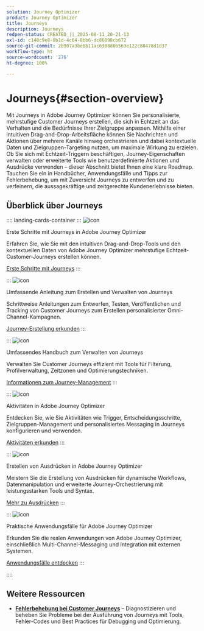 ```yaml
---
solution: Journey Optimizer
product: Journey Optimizer
title: Journeys
description: Journeys
redpen-status: CREATED_||_2025-08-11_20-21-13
exl-id: c148c9e8-8b1d-4c64-8bb6-dc86898cb672
source-git-commit: 2b907a3be8b11ac6308d0b563e122c88478d1d37
workflow-type: ht
source-wordcount: '276'
ht-degree: 100%

---
```


# Journeys{#section-overview}

Mit Journeys in Adobe Journey Optimizer können Sie personalisierte, mehrstufige Customer Journeys erstellen, die sich in Echtzeit an das Verhalten und die Bedürfnisse Ihrer Zielgruppe anpassen. Mithilfe einer intuitiven Drag-and-Drop-Arbeitsfläche können Sie Nachrichten und Aktionen über mehrere Kanäle hinweg orchestrieren und dabei kontextuelle Daten und Zielgruppen-Targeting nutzen, um maximale Wirkung zu erzielen. Ob Sie sich mit Echtzeit-Triggern beschäftigen, Journey-Eigenschaften verwalten oder erweiterte Tools wie benutzerdefinierte Aktionen und Ausdrücke verwenden – dieser Abschnitt bietet Ihnen eine klare Roadmap. Tauchen Sie ein in Handbücher, Anwendungsfälle und Tipps zur Fehlerbehebung, um mit Zuversicht Journeys zu entwerfen und zu verfeinern, die aussagekräftige und zeitgerechte Kundenerlebnisse bieten.

## Überblick über Journeys

:::: landing-cards-container
:::
![icon](https://cdn.experienceleague.adobe.com/icons/circle-play.svg)

Erste Schritte mit Journeys in Adobe Journey Optimizer

Erfahren Sie, wie Sie mit den intuitiven Drag-and-Drop-Tools und den kontextuellen Daten von Adobe Journey Optimizer mehrstufige Echtzeit-Customer-Journeys erstellen können.

[Erste Schritte mit Journeys](../using/building-journeys/journey.md)
:::

:::
![icon](https://cdn.experienceleague.adobe.com/icons/list-check.svg)

Umfassende Anleitung zum Erstellen und Verwalten von Journeys

Schrittweise Anleitungen zum Entwerfen, Testen, Veröffentlichen und Tracking von Customer Journeys zum Erstellen personalisierter Omni-Channel-Kampagnen.

[Journey-Erstellung erkunden](create-journey-landing-page.md)
:::

:::
![icon](https://cdn.experienceleague.adobe.com/icons/gear.svg)

Umfassendes Handbuch zum Verwalten von Journeys

Verwalten Sie Customer Journeys effizient mit Tools für Filterung, Profilverwaltung, Zeitzonen und Optimierungstechniken.

[Informationen zum Journey-Management](manage-journey-landing-page.md)
:::

:::
![icon](https://cdn.experienceleague.adobe.com/icons/puzzle-piece.svg)

Aktivitäten in Adobe Journey Optimizer

Entdecken Sie, wie Sie Aktivitäten wie Trigger, Entscheidungsschritte, Zielgruppen-Management und personalisiertes Messaging in Journeys konfigurieren und verwenden.

[Aktivitäten erkunden](about-journey-building-landing-page.md)
:::

:::
![icon](https://cdn.experienceleague.adobe.com/icons/code-branch.svg)

Erstellen von Ausdrücken in Adobe Journey Optimizer

Meistern Sie die Erstellung von Ausdrücken für dynamische Workflows, Datenmanipulation und erweiterte Journey-Orchestrierung mit leistungsstarken Tools und Syntax.

[Mehr zu Ausdrücken](building-advanced-conditions-journeys-landing-page.md)
:::

:::
![icon](https://cdn.experienceleague.adobe.com/icons/bullseye.svg)

Praktische Anwendungsfälle für Adobe Journey Optimizer

Erkunden Sie die realen Anwendungen von Adobe Journey Optimizer, einschließlich Multi-Channel-Messaging und Integration mit externen Systemen.

[Anwendungsfälle entdecken](journey-use-cases-landing-page.md)
:::

::::


## Weitere Ressourcen

- **[Fehlerbehebung bei Customer Journeys](troubleshoot-journey-landing-page.md)** – Diagnostizieren und beheben Sie Probleme bei der Ausführung von Journeys mit Tools, Fehler-Codes und Best Practices für Debugging und Optimierung.
